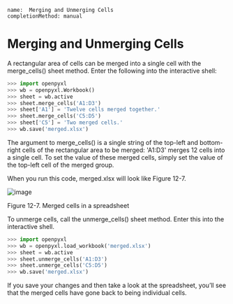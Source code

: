 ```ngMeta
name:  Merging and Unmerging Cells
completionMethod: manual
```
# Merging and Unmerging Cells
A rectangular area of cells can be merged into a single cell with the merge_cells() sheet method. Enter the following into the interactive shell:

```python
>>> import openpyxl
>>> wb = openpyxl.Workbook()
>>> sheet = wb.active
>>> sheet.merge_cells('A1:D3')
>>> sheet['A1'] = 'Twelve cells merged together.'
>>> sheet.merge_cells('C5:D5')
>>> sheet['C5'] = 'Two merged cells.'
>>> wb.save('merged.xlsx')
```
The argument to merge_cells() is a single string of the top-left and bottom-right cells of the rectangular area to be merged: 'A1:D3' merges 12 cells into a single cell. To set the value of these merged cells, simply set the value of the top-left cell of the merged group.

When you run this code, merged.xlsx will look like Figure 12-7.

![image](assets/000040.png)

Figure 12-7. Merged cells in a spreadsheet

To unmerge cells, call the unmerge_cells() sheet method. Enter this into the interactive shell.

```python
>>> import openpyxl
>>> wb = openpyxl.load_workbook('merged.xlsx')
>>> sheet = wb.active
>>> sheet.unmerge_cells('A1:D3')
>>> sheet.unmerge_cells('C5:D5')
>>> wb.save('merged.xlsx')
```
If you save your changes and then take a look at the spreadsheet, you’ll see that the merged cells have gone back to being individual cells.


